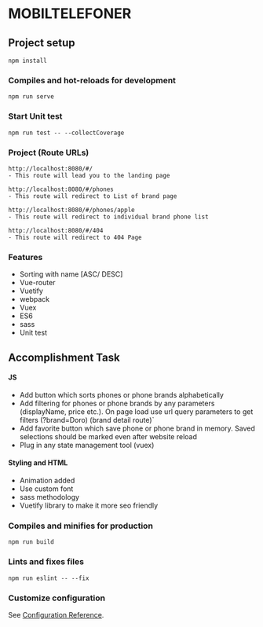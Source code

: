 # MOBILTELEFONER

## Project setup

```
npm install
```

### Compiles and hot-reloads for development

```
npm run serve
```

### Start Unit test 

```
npm run test -- --collectCoverage
```

### Project (Route URLs)

````
http://localhost:8080/#/
- This route will lead you to the landing page

http://localhost:8080/#/phones
- This route will redirect to List of brand page

http://localhost:8080/#/phones/apple
- This route will redirect to individual brand phone list

http://localhost:8080/#/404
- This route will redirect to 404 Page
````

### Features

- Sorting with name [ASC/ DESC]
- Vue-router
- Vuetify
- webpack
- Vuex
- ES6
- sass
- Unit test

## Accomplishment Task

#### JS
- Add button which sorts phones or phone brands alphabetically
- Add filtering for phones or phone brands by any parameters (displayName, price etc.). On page load use url query parameters to get filters 
   (?brand=Doro) (brand detail route)`
- Add favorite button which save phone or phone brand in memory. Saved selections should be marked even after website reload
- Plug in any state management tool (vuex)

#### Styling and HTML
- Animation added
- Use custom font
- sass methodology
- Vuetify library to make it more seo friendly

### Compiles and minifies for production

```
npm run build
```

### Lints and fixes files

```
npm run eslint -- --fix
```

### Customize configuration

See [Configuration Reference](https://cli.vuejs.org/config/).
```
